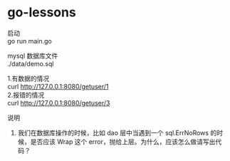 # go-lessons


启动  
go run main.go  

mysql 数据库文件  
./data/demo.sql  

1.有数据的情况  
curl http://127.0.0.1:8080/getuser/1  
2.报错的情况        
curl http://127.0.0.1:8080/getuser/3

说明 

1. 我们在数据库操作的时候，比如 dao 层中当遇到一个 sql.ErrNoRows 的时候，是否应该 Wrap 这个 error，抛给上层。为什么，应该怎么做请写出代码？